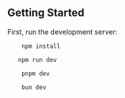 ## Getting Started

First, run the development server:

```shell
    npm install
```
```shell
   npm run dev
```
```shell
    pnpm dev
````
```shell
    bun dev
```
